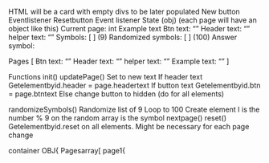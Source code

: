 HTML will be a card with empty divs to be later populated
New button 
	Eventlistener
Resetbutton
	Event listener
State (obj)			(each page will have an object like this)
	Current page: int
	Example text
	Btn text: “”
	Header text: “”
	helper text: “”
	Symbols: [  ] (9)
Randomized symbols: [   ] (100) 
Answer symbol:

Pages [
Btn text: “”
	Header text: “”
	helper text: “”
	Example text: “”
	]


Functions
	init()
 updatePage()
	Set to new text
		If header text
			Getelementbyid.header = page.headertext
		If button text
		Getelementbyid.btn = page.btntext
			Else change button to hidden
		(do for all elements)

randomizeSymbols()
	Randomize list of 9
	Loop to 100
		Create element
		I is the number
		% 9 on the random array is the symbol
nextpage()
reset()
	Getelementbyid.reset on all elements. Might be necessary for each page change

container OBJ{
	Pagesarray[
		page1{
	

